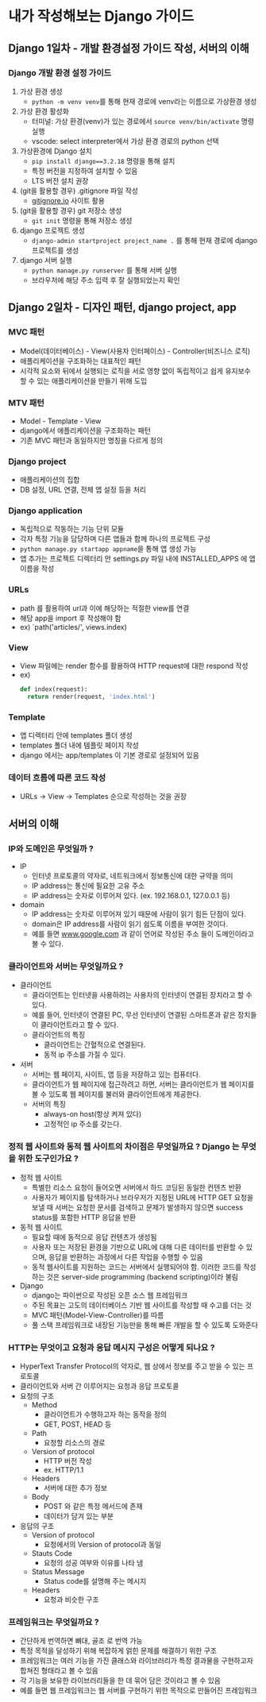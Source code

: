 # 내가 작성해보는 Django 가이드

## Django 1일차 - 개발 환경설정 가이드 작성, 서버의 이해

### Django 개발 환경 설정 가이드

1. 가상 환경 생성
   - `python -m venv venv`를 통해 현재 경로에 venv라는 이름으로 가상환경 생성
2. 가상 환경 활성화
   - 터미널: 가상 환경(venv)가 있는 경로에서 `source venv/bin/activate` 명령 실행
   - vscode: select interpreter에서 가상 환경 경로의 python 선택
3. 가상환경에 Django 설치
   - `pip install django==3.2.18` 명령을 통해 설치
   - 특정 버전을 지정하여 설치할 수 있음
   - LTS 버전 설치 권장
4. (git을 활용할 경우) .gitignore 파일 작성
   - [gitignore.io](https://gitignore.io) 사이트 활용
5. (git을 활용할 경우) git 저장소 생성
   - `git init` 명령을 통해 저장소 생성
6. django 프로젝트 생성
   - `django-admin startproject project_name .` 를 통해 현재 경로에 django 프로젝트를 생성
7. django 서버 실행 
   - `python manage.py runserver` 를 통해 서버 실행
   - 브라우저에 해당 주소 입력 후 잘 실행되었는지 확인

## Django 2일차 - 디자인 패턴, django project, app

### MVC 패턴

- Model(데이터베이스) - View(사용자 인터페이스) - Controller(비즈니스 로직)
- 애플리케이션을 구조화하는 대표적인 패턴
- 시각적 요소와 뒤에서 실행되는 로직을 서로 영향 없이 독립적이고 쉽게 유지보수 할 수 있는 애플리케이션을 만들기 위해 도입

### MTV 패턴

- Model - Template - View
- django에서 애플리케이션을 구조화하는 패턴
- 기존 MVC 패턴과 동일하지만 명칭을 다르게 정의

### Django project

- 애플리케이션의 집합
- DB 설정, URL 연결, 전체 앱 설정 등을 처리

### Django application

- 독립적으로 작동하는 기능 단위 모듈
- 각자 특정 기능을 담당하며 다른 앱들과 함께 하나의 프로젝트 구성
- `python manage.py startapp appname`을 통해 앱 생성 가능
- 앱 추가는 프로젝트 디렉터리 안 settings.py 파일 내에 INSTALLED_APPS 에 앱 이름을 작성

### URLs

- path 를 활용하여 url과 이에 해당하는 적절한 view를 연결
- 해당 app을 import 후 작성해야 함
- ex) `path('articles/', views.index)

### View

- View 파일에는 render 함수를 활용하여 HTTP request에 대한 respond 작성
- ex) 
  ```python
  def index(request):
    return render(request, 'index.html')
  ```

### Template

- 앱 디렉터리 안에 templates 폴더 생성
- templates 폴더 내에 템플릿 페이지 작성
- django 에서는 app/templates 이 기본 경로로 설정되어 있음

### 데이터 흐름에 따른 코드 작성

- URLs -> View -> Templates 순으로 작성하는 것을 권장

## 서버의 이해

### IP와 도메인은 무엇일까 ?

- IP
  - 인터넷 프로토콜의 약자로, 네트워크에서 정보통신에 대한 규약을 의미
  - IP address는 통신에 필요한 고유 주소
  - IP address는 숫자로 이루어져 있다. (ex. 192.168.0.1, 127.0.0.1 등)
- domain
  - IP address는 숫자로 이루어져 있기 때문에 사람이 읽기 힘든 단점이 있다.
  - domain은 IP address를 사람이 읽기 쉽도록 이름을 부여한 것이다.
  - 예를 들면 www.google.com 과 같이 언어로 작성된 주소 들이 도메인이라고 볼 수 있다.

### 클라이언트와 서버는 무엇일까요 ?

- 클라이언트
  - 클라이언트는 인터넷을 사용하려는 사용자의 인터넷이 연결된 장치라고 할 수 있다.
  - 예를 들어, 인터넷이 연결된 PC, 무선 인터넷이 연결된 스마트폰과 같은 장치들이 클라이언트라고 할 수 있다.
  - 클라이언트의 특징
    - 클라이언트는 간혈적으로 연결된다.
    - 동적 ip 주소를 가질 수 있다.
- 서버
  - 서버는 웹 페이지, 사이트, 앱 등을 저장하고 있는 컴퓨터다.
  - 클라이언트가 웹 페이지에 접근하려고 하면, 서버는 클라이언트가 웹 페이지를 볼 수 있도록 웹 페이지를 불러와 클라이언트에게 제공한다.
  - 서버의 특징
    - always-on host(항상 켜져 있다)
    - 고정적인 ip 주소를 갖는다.

### 정적 웹 사이트와 동적 웹 사이트의 차이점은 무엇일까요 ? Django 는 무엇을 위한 도구인가요 ?

- 정적 웹 사이트
  - 특별한 리소스 요청이 들어오면 서버에서 하드 코딩된 동일한 컨텐츠 반환
  - 사용자가 페이지를 탐색하거나 브라우저가 지정된 URL에 HTTP GET 요청을 보낼 때 서버는 요청한 문서를 검색하고 문제가 발생하지 않으면 success status를 포함한 HTTP 응답을 반환
- 동적 웹 사이트
  - 필요할 때에 동적으로 응답 컨텐츠가 생성됨
  - 사용자 또는 저장된 환경을 기반으로 URL에 대해 다른 데이터를 반환할 수 있으며, 응답을 반환하는 과정에서 다른 작업을 수행할 수 있음
  - 동적 웹사이트를 지원하는 코드는 서버에서 실행되어야 함. 이러한 코드를 작성하는 것은 server-side programming (backend scripting)이라 불림
- Django
  - django는 파이썬으로 작성된 오픈 소스 웹 프레임워크
  - 주된 목표는 고도의 데이터베이스 기반 웹 사이트를 작성할 때 수고를 더는 것
  - MVC 패턴(Model-View-Controller)를 따름
  - 풀 스택 프레임워크로 내장된 기능만을 통해 빠른 개발을 할 수 있도록 도와준다

### HTTP는 무엇이고 요청과 응답 메시지 구성은 어떻게 되나요 ?

- HyperText Transfer Protocol의 약자로, 웹 상에서 정보를 주고 받을 수 있는 프로토콜
- 클라이언트와 서버 간 이루어지는 요청과 응답 프로토콜
- 요청의 구조
  - Method
    - 클라이언트가 수행하고자 하는 동작을 정의
    - GET, POST, HEAD 등
  - Path
    - 요청할 리소스의 경로
  - Version of protocol
    - HTTP 버전 작성
    - ex. HTTP/1.1
  - Headers
    - 서버에 대한 추가 정보
  - Body
    - POST 와 같은 특정 메서드에 존재
    - 데이터가 담겨 있는 부분
- 응답의 구조
  - Version of protocol
    - 요청에서의 Version of protocol과 동일
  - Stauts Code
    - 요청의 성공 여부와 이유를 나타 냄
  - Status Message
    - Status code를 설명해 주는 메시지
  - Headers
    - 요청과 비슷한 구조

### 프레임워크는 무엇일까요 ?

- 간단하게 번역하면 뼈대, 골조 로 번역 가능
- 특정 목적을 달성하기 위해 복잡하게 얽힌 문제를 해결하기 위한 구조
- 프레임워크는 여러 기능을 가진 클래스와 라이브러리가 특정 결과물을 구현하고자 합쳐진 형태라고 볼 수 있음
- 각 기능을 보유한 라이브러리들을 한 데 묶어 담은 것이라고 볼 수 있음
- 예를 들면 웹 프레임워크는 웹 서버를 구현하기 위한 목적으로 만들어진 프레임워크